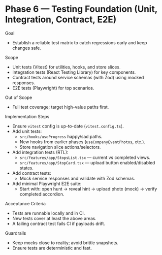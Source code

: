# Phase 6 — Testing Foundation (Unit, Integration, Contract, E2E)

Goal
- Establish a reliable test matrix to catch regressions early and keep changes safe.

Scope
- Unit tests (Vitest) for utilities, hooks, and store slices.
- Integration tests (React Testing Library) for key components.
- Contract tests around service schemas (with Zod) using mocked responses.
- E2E tests (Playwright) for top scenarios.

Out of Scope
- Full test coverage; target high-value paths first.

Implementation Steps
- Ensure `vitest` config is up-to-date (`vitest.config.ts`).
- Add unit tests:
  - `src/hooks/useProgress` happy/sad paths.
  - New hooks from earlier phases (`useCompanyEventPhotos`, etc.).
  - Store navigation slice actions/selectors.
- Add integration tests (RTL):
  - `src/features/app/StopsList.tsx` — current vs completed views.
  - `src/features/app/StopCard.tsx` — upload button enabled/disabled states.
- Add contract tests:
  - Mock service responses and validate with Zod schemas.
- Add minimal Playwright E2E suite:
  - Start with: open hunt → reveal hint → upload photo (mock) → verify completed accordion.

Acceptance Criteria
- Tests are runnable locally and in CI.
- New tests cover at least the above areas.
- A failing contract test fails CI if payloads drift.

Guardrails
- Keep mocks close to reality; avoid brittle snapshots.
- Ensure tests are deterministic and fast.
